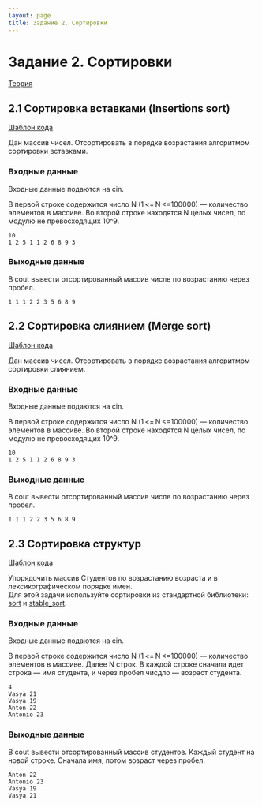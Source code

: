 ```yaml
---
layout: page
title: Задание 2. Сортировки
---
```


# Задание 2. Сортировки

[Теория](/theory/sort)

## 2.1 Сортировка вставками (Insertions sort)

[Шаблон кода](https://replit.com/@IlyaSiganov/0201insertionsort)

Дан массив чисел. Отсортировать в порядке возрастания алгоритмом сортировки вставками.

### Входные данные

Входные данные подаются на cin.

В первой строке содержится число N (1 <= N <=100000) — количество элементов в массиве.
Во второй строке находятся N целых чисел, по модулю не превосходящих 10^9.

```
10
1 2 5 1 1 2 6 8 9 3
```

### Выходные данные

В cout вывести отсортированный массив числе по возрастанию через пробел.

```
1 1 1 2 2 3 5 6 8 9
```

## 2.2 Сортировка слиянием (Merge sort)

[Шаблон кода](https://replit.com/@IlyaSiganov/0202mergesort)

Дан массив чисел. Отсортировать в порядке возрастания алгоритмом сортировки слиянием.

### Входные данные

Входные данные подаются на cin.

В первой строке содержится число N (1 <= N <=100000) — количество элементов в массиве.
Во второй строке находятся N целых чисел, по модулю не превосходящих 10^9.

```
10
1 2 5 1 1 2 6 8 9 3
```

### Выходные данные

В cout вывести отсортированный массив числе по возрастанию через пробел.

```
1 1 1 2 2 3 5 6 8 9
```

## 2.3 Сортировка структур

[Шаблон кода](https://replit.com/@IlyaSiganov/0203structssort)

Упорядочить массив Студентов по возрастанию возраста и в лексикографическом порядке имен.  
Для этой задачи используйте сортировки из стандартной библиотеки: [sort](https://en.cppreference.com/w/cpp/algorithm/sort) и [stable_sort](https://en.cppreference.com/w/cpp/algorithm/stable_sort).

### Входные данные

Входные данные подаются на cin.

В первой строке содержится число N (1 <= N <=100000) — количество элементов в массиве.
Далее N строк. В каждой строке сначала идет строка — имя студента, и через пробел чисдло — возраст студента.

```
4
Vasya 21
Vasya 19
Anton 22
Antonio 23
```

### Выходные данные

В cout вывести отсортированный массив студентов. Каждый студент на новой строке. Сначала имя, потом возраст через пробел.

```
Anton 22
Antonio 23
Vasya 19
Vasya 21

```
